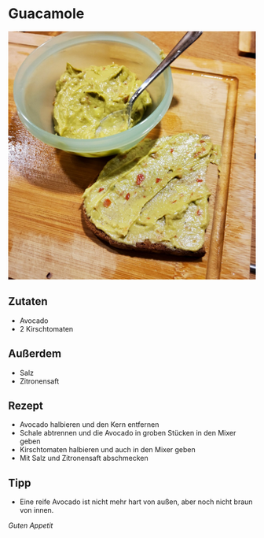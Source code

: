 # Guacamole

![img](imgs/Guacamole.jpg)

## Zutaten
- Avocado
- 2 Kirschtomaten

## Außerdem
- Salz
- Zitronensaft

## Rezept
- Avocado halbieren und den Kern entfernen
- Schale abtrennen und die Avocado in groben Stücken in den Mixer geben
- Kirschtomaten halbieren und auch in den Mixer geben
- Mit Salz und Zitronensaft abschmecken

## Tipp
- Eine reife Avocado ist nicht mehr hart von außen, aber noch nicht braun von innen.

*Guten Appetit*
